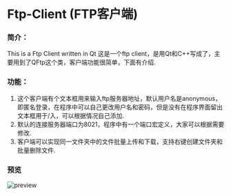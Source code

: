 # Ftp-Client (FTP客户端)
### 简介：
This is a Ftp Client written in Qt 
这是一个ftp client，是用Qt和C++写成了，主要用到了QFtp这个类，客户端功能很简单，下面有介绍.

### 功能：

1. 这个客户端有个文本框用来输入ftp服务器地址，默认用户名是anonymous，即匿名登录，在程序中可以自己更改用户名和密码，但是没有在程序界面留出文本框用于/入，可以根据情况自己添加.
2. 默认的连接服务器端口为8021，程序中有一个端口宏定义，大家可以根据需要修改.
3. 客户端可以实现同一文件夹中的文件批量上传和下载，支持右键创建文件夹和批量删除文件.

### 预览

![preview](./preview.png)
